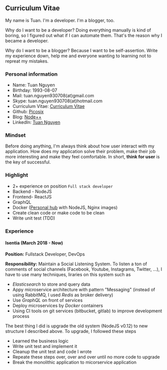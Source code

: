## Curriculum Vitae

My name is Tuan. I'm a developer. I'm a blogger, too.

Why do I want to be a developer? Doing everything manually is kind of boring, so I figured out what if I can automate them. That's the reason why I became a developer.

Why do I want to be a blogger? Because I want to be self-assertion. Write my experience down, help me and everyone wanting to learning not to repreat my mistakes.

### Personal information

- Name: Tuan Nguyen
- Birthday: 1993-08-07
- Mail: tuan.nguyen930708(at)gmail.com
- Skype: tuan.nguyen930708(at)hotmail.com
- Curriculum Vitae: [Curriculum Vitae](https://picosix.github.io/cv/)
- Github: [Picosix](https://github.com/picosix)
- Blog: [Node++](http://nodeplusplus.com/)
- LinkedIn: [Tuan Nguyen](https://www.linkedin.com/in/tuan-nguyen-p6/)

### Mindset

Before doing anything, I'm always think about how user interact with my application. How does my application solve their problem, make their job more interesting and make they feel comfortable. In short, **think for user** is the key of successful.

### Highlight

- 2+ experience on position `Full stack developer`
- Backend - NodeJS
- Frontend- ReactJS
- GraphQL
- Docker ([Personal hub](https://hub.docker.com/u/picosix/) with NodeJS, Nginx images)
- Create clean code or make code to be clean
- Write unit test (TDD)

### Experience

#### Isentia (March 2018 - Now)

**Position:** Fullstack Developer, DevOps

**Responsibility:** Maintain a Social Listening System. To listen a ton of comments of social channels (Facebook, Youtube, Instagrams, Twitter, ...), I have to use many techniques, liraries on this system such as

- _Elasticsearch_ to store and query data
- Appy microservice architecture with pattern "Messaging" (instead of using RabbitMQ, I used _Redis_ as broker delivery)
- Use _GraphQL_ on front of services
- Deploy microservices by _Docker_ containers
- Using CI tools on git services (bitbucket, gitlab) to improve development process

The best thing I did is upgrade the old system (NodeJS v0.12) to new structure I described above. To upgrade, I followed these steps

- Learned the business logic
- Write unit test and implement it
- Cleanup the unit test and code I wrote
- Repeate these steps over, over and over until no more code to upgrade
- Break the monolithic application to micorservice application
